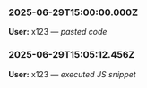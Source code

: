 ### 2025-06-29T15:00:00.000Z
**User:** x123 — _pasted code_

### 2025-06-29T15:05:12.456Z
**User:** x123 — _executed JS snippet_